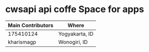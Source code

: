 # cwsapi api coffe Space for apps

|Main Contributors| Where  | 
|---|---|
| 175410124  |  Yogyakarta, ID |
| kharismagp  | Wonogiri, ID  | 